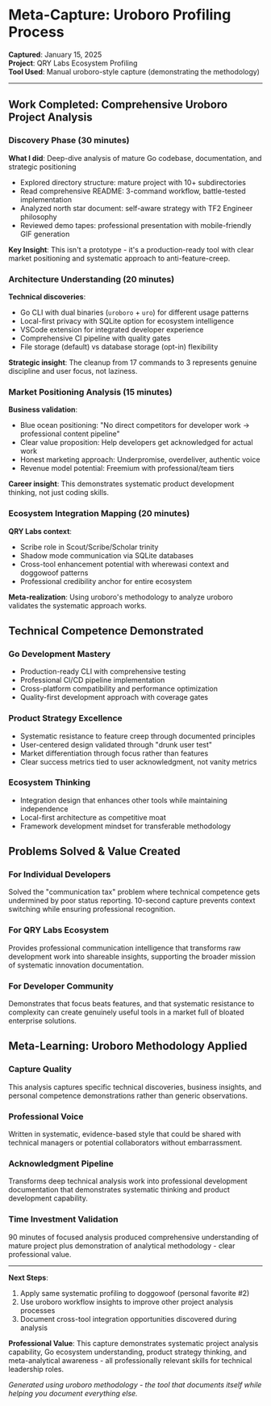 # Meta-Capture: Uroboro Profiling Process

**Captured**: January 15, 2025  
**Project**: QRY Labs Ecosystem Profiling  
**Tool Used**: Manual uroboro-style capture (demonstrating the methodology)

---

## Work Completed: Comprehensive Uroboro Project Analysis

### **Discovery Phase (30 minutes)**
**What I did**: Deep-dive analysis of mature Go codebase, documentation, and strategic positioning
- Explored directory structure: mature project with 10+ subdirectories
- Read comprehensive README: 3-command workflow, battle-tested implementation
- Analyzed north star document: self-aware strategy with TF2 Engineer philosophy
- Reviewed demo tapes: professional presentation with mobile-friendly GIF generation

**Key Insight**: This isn't a prototype - it's a production-ready tool with clear market positioning and systematic approach to anti-feature-creep.

### **Architecture Understanding (20 minutes)**
**Technical discoveries**:
- Go CLI with dual binaries (`uroboro` + `uro`) for different usage patterns
- Local-first privacy with SQLite option for ecosystem intelligence
- VSCode extension for integrated developer experience
- Comprehensive CI pipeline with quality gates
- File storage (default) vs database storage (opt-in) flexibility

**Strategic insight**: The cleanup from 17 commands to 3 represents genuine discipline and user focus, not laziness.

### **Market Positioning Analysis (15 minutes)**
**Business validation**:
- Blue ocean positioning: "No direct competitors for developer work → professional content pipeline"
- Clear value proposition: Help developers get acknowledged for actual work
- Honest marketing approach: Underpromise, overdeliver, authentic voice
- Revenue model potential: Freemium with professional/team tiers

**Career insight**: This demonstrates systematic product development thinking, not just coding skills.

### **Ecosystem Integration Mapping (20 minutes)**
**QRY Labs context**:
- Scribe role in Scout/Scribe/Scholar trinity
- Shadow mode communication via SQLite databases
- Cross-tool enhancement potential with wherewasi context and doggowoof patterns
- Professional credibility anchor for entire ecosystem

**Meta-realization**: Using uroboro's methodology to analyze uroboro validates the systematic approach works.

## Technical Competence Demonstrated

### **Go Development Mastery**
- Production-ready CLI with comprehensive testing
- Professional CI/CD pipeline implementation
- Cross-platform compatibility and performance optimization
- Quality-first development approach with coverage gates

### **Product Strategy Excellence**
- Systematic resistance to feature creep through documented principles
- User-centered design validated through "drunk user test"
- Market differentiation through focus rather than features
- Clear success metrics tied to user acknowledgment, not vanity metrics

### **Ecosystem Thinking**
- Integration design that enhances other tools while maintaining independence
- Local-first architecture as competitive moat
- Framework development mindset for transferable methodology

## Problems Solved & Value Created

### **For Individual Developers**
Solved the "communication tax" problem where technical competence gets undermined by poor status reporting. 10-second capture prevents context switching while ensuring professional recognition.

### **For QRY Labs Ecosystem**
Provides professional communication intelligence that transforms raw development work into shareable insights, supporting the broader mission of systematic innovation documentation.

### **For Developer Community**
Demonstrates that focus beats features, and that systematic resistance to complexity can create genuinely useful tools in a market full of bloated enterprise solutions.

## Meta-Learning: Uroboro Methodology Applied

### **Capture Quality**
This analysis captures specific technical discoveries, business insights, and personal competence demonstrations rather than generic observations.

### **Professional Voice**
Written in systematic, evidence-based style that could be shared with technical managers or potential collaborators without embarrassment.

### **Acknowledgment Pipeline**
Transforms deep technical analysis work into professional development documentation that demonstrates systematic thinking and product development capability.

### **Time Investment Validation**
90 minutes of focused analysis produced comprehensive understanding of mature project plus demonstration of analytical methodology - clear professional value.

---

**Next Steps**: 
1. Apply same systematic profiling to doggowoof (personal favorite #2)
2. Use uroboro workflow insights to improve other project analysis processes
3. Document cross-tool integration opportunities discovered during analysis

**Professional Value**: This capture demonstrates systematic project analysis capability, Go ecosystem understanding, product strategy thinking, and meta-analytical awareness - all professionally relevant skills for technical leadership roles.

*Generated using uroboro methodology - the tool that documents itself while helping you document everything else.*